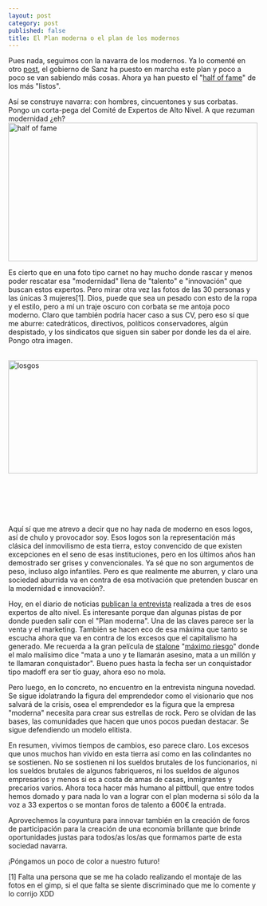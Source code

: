 ```yaml
---
layout: post
category: post
published: false
title: El Plan moderna o el plan de los modernos
---
```


Pues nada, seguimos con la navarra de los modernos. Ya lo comenté en otro <a href="http://www.investic.net/blog/karlos/plan_moderna_plan_economico_navarra" title="moderna">post</a>,  el gobierno de Sanz ha puesto en marcha este plan y poco a poco se van sabiendo más cosas. Ahora ya han puesto el "<a href="http://www.modernanavarra.com/es/modelo_todos/comite_expertos_alto_nivel.aspx" title="listos">half of fame</a>"  de los más "listos". 

Así se construye navarra: con hombres, cincuentones y sus corbatas. Pongo un corta-pega del Comité de Expertos de Alto Nivel. A que rezuman modernidad ¿eh?
<br/>
<img src="/files/u1/halfoffame.jpg" width="500" height="277" alt="half of fame" />



Es cierto que en una foto tipo carnet no hay mucho donde rascar y menos poder rescatar esa "modernidad" llena de "talento" e "innovación" que buscan estos expertos. Pero mirar otra vez las fotos de las 30 personas y las únicas 3 mujeres[1]. Dios, puede que sea un pesado con esto de la ropa y el estilo, pero a mí un traje oscuro con corbata se me antoja poco moderno. Claro que también podría hacer caso a sus CV, pero eso sí que me aburre: catedráticos, directivos, políticos conservadores, algún despistado, y los sindicatos que siguen sin saber por donde les da el aire. Pongo otra imagen.

<br/>
<img src="/files/u1/logos.png" width="500" height="227" alt="losgos" />
<br/>
<br/>
<br/>
<br/>
<br/>
<br/>
<br/>
Aquí sí que me atrevo a decir que no hay nada de moderno en esos logos, así de chulo y provocador soy. Esos logos son la representación más clásica del inmovilismo de esta tierra, estoy convencido de que existen excepciones en el seno de esas instituciones, pero en los últimos años han demostrado ser grises y convencionales.  Ya sé que no son argumentos de peso, incluso algo infantiles. Pero es que realmente me aburren, y claro una sociedad aburrida va en contra de esa motivación que pretenden buscar en la modernidad e innovación?. 

Hoy, en el diario de noticias <a href="http://www.noticiasdenavarra.com/ediciones/2009/02/01/economia/navarra/d01nav40.1496043.php" title="moderna">publican la entrevista</a> realizada a tres de esos expertos de alto nivel.  Es interesante porque dan algunas pistas de por donde pueden salir con el "Plan moderna". Una de las claves parece ser la venta y el marketing. También se hacen eco de esa máxima que tanto se escucha ahora que va en contra de los excesos que el capitalismo ha generado. Me recuerda a la gran película de <a href="http://www.google.es/url?q=http://es.wikipedia.org/wiki/Sylvester_Stallone&sa=X&oi=revisions_result&resnum=1&ct=result&cd=1&usg=AFQjCNGptamqMW2co1XFK83cvv15vzYqPA" title="stalone">stalone</a>  "<a href="http://www.filmaffinity.com/es/film221056.html" title="maximo riesgo">máximo riesgo</a>" donde el malo malísimo dice "mata a uno y te llamarán asesino, mata a un millón y te llamaran conquistador". Bueno pues hasta la fecha ser un conquistador tipo madoff era ser tío guay, ahora eso no mola.

Pero luego, en lo concreto, no encuentro en la entrevista ninguna novedad. Se sigue idolatrando la figura del emprendedor como el visionario que nos salvará de la crisis, osea el emprendedor es la figura que la empresa "moderna" necesita para crear sus estrellas de rock. Pero se olvidan de las bases, las comunidades que hacen que unos pocos puedan destacar. Se sigue defendiendo un modelo elitista. 

En resumen, vivimos tiempos de cambios, eso parece claro. Los excesos que unos muchos han vivido en esta tierra así como en las colindantes no se sostienen. No se sostienen ni los sueldos brutales de los funcionarios, ni los sueldos brutales de algunos fabriqueros, ni los sueldos de algunos empresarios y menos si es  a costa de amas de casas, inmigrantes y precarios varios. Ahora toca hacer más humano al pittbull, que entre todos hemos domado y para nada lo van a lograr con el plan moderna si sólo da la voz a 33 expertos o se montan foros de talento a 600€ la entrada.

Aprovechemos la coyuntura para innovar también en la creación de foros de participación para la creación de una economía brillante que brinde oportunidades justas para todos/as los/as que formamos parte de esta sociedad navarra. 

¡Póngamos un poco de color a nuestro futuro!

[1] Falta una persona que se me ha colado realizando el montaje de las fotos en el gimp, si el que falta se siente discriminado que me lo comente y lo corrijo XDD